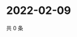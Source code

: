 # 2022-02-09

共 0 条

<!-- BEGIN WEIBO -->
<!-- 最后更新时间 Wed Feb 09 2022 05:10:07 GMT+0800 (China Standard Time) -->

<!-- END WEIBO -->
